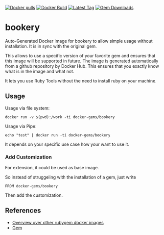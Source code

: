 [![Docker pulls](https://img.shields.io/docker/pulls/rubygem/bookery.svg)](https://hub.docker.com/r/rubygem/bookery/)
[![Docker Build](https://img.shields.io/docker/automated/rubygem/bookery.svg)](https://hub.docker.com/r/rubygem/bookery/)
[![Latest Tag](https://img.shields.io/github/tag/docker-rubygem/bookery.svg)](https://hub.docker.com/r/rubygem/bookery/)
[![Gem Downloads](https://img.shields.io/gem/dt/bookery.svg)](https://rubygems.org/gems/bookery/)
# bookery

Auto-Generated Docker image for bookery to allow simple usage without installation.
It is in sync with the original gem.

This allows to use a specific version of your favorite gem and ensures that this image will be supported in future.
The image is generated automatically from a github repository by Docker Hub.
This ensures that you exactly know what is in the image and what not.

It lets you use Ruby Tools without the need to install ruby on your machine.

## Usage

Usage via file system:

`docker run -v $(pwd):/work -ti docker-gems/bookery`

Usage via Pipe:

`echo "test" | docker run -ti docker-gems/bookery`

It depends on your specific use case how your want to use it.

### Add Customization

For extension, it could be used as base image.

So instead of struggeling with the installation of a gem, just write

`FROM docker-gems/bookery`

Then add the customization.

## References

 - [Overview over other rubygem docker images](https://github.com/thinkbot/docker-rubygem)
 - [Gem](https://rubygems.org/gems/bookery/)
